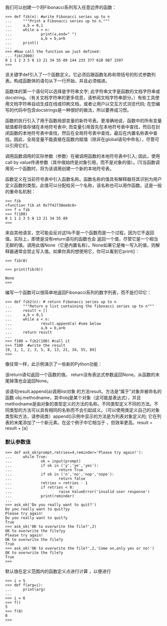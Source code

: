 我们可以创建一个将Fibonacci系列写入任意边界的函数：

```
>>> def fib(n): #write Fibonacci series up to n
...     """Print a Fibonacci series up to n."""
...     a,b = 0,1
...     while a < n:
...             print(a,end=" ")
...             a,b = b,a+b
...     print()
...
>>> #Nuw call the function we just defined:
... fib(2000)
0 1 1 2 3 5 8 13 21 34 55 89 144 233 377 610 987 1597
>>>
```

该关键字def引入了一个函数定义。它必须后跟函数名称和带括号的形式参数列表。构成函数体的语句从下一行开始，并且必须缩进。

函数体的第一个语句可以选择是字符串文字; 此字符串文字是函数的文档字符串或docstring。（有关文档字符串的更多信息，请参阅文档字符串部分。）有些工具使用文档字符串自动生成在线或印刷文档，或者让用户以交互方式浏览代码; 在您编写的代码中包含docstrings是一种很好的做法，所以要养成习惯。

函数的执行引入了用于函数局部变量的新符号表。更准确地说，函数中的所有变量赋值都将值存储在本地符号表中; 而变量引用首先在本地符号表中查找，然后在封闭函数的本地符号表中查找，然后在全局符号表中查找，最后在内置名称表中查找。因此，全局变量不能直接在函数内赋值（除非在global语句中命名），尽管可以引用它们。

调用函数调用的实际参数（参数）在被调用函数的本地符号表中引入; 因此，使用call by value传递参数（其中值始终是对象引用，而不是对象的值）。\[1\]当函数调用另一个函数时，将为该调用创建一个新的本地符号表。

函数定义在当前符号表中引入函数名称。函数名称的值具有解释器将其识别为用户定义函数的类型。此值可以分配给另一个名称，该名称也可以用作函数。这是一般的重命名机制：

```
>>> fib
<function fib at 0x7f42738ee8c8>
>>> f = fib
>>> f(100)
0 1 1 2 3 5 8 13 21 34 55 89
>>>
```

来自其他语言，您可能会反对这fib不是一个函数而是一个过程，因为它不返回值。实际上，即使是没有return语句的函数也会 返回一个值，尽管它是一个相当无聊的值。调用此值None（它是内置名称）。None如果它是唯一写入的值，则解释器通常会禁止写入值。如果你真的想使用它，你可以看到它print\(\)：

```
>>> fib(0)

>>> print(fib(0))

None
>>>
```

编写一个函数可以很简单地返回Fibonacci系列的数字列表，而不是打印它：

```
>>> def fib2(n): # return Fibonacci series up to n
...     """Return a list containing the fibonacci series up to n"""
...     result = []
...     a,b = 0,1
...     while a < n:
...             result.append(a) #see below
...             a,b = b,a+b
...     return result
...
>>> f100 = fib2(100) #call it
>>> f100  #write the result
[0, 1, 1, 2, 3, 5, 8, 13, 21, 34, 55, 89]
>>>
```

像往常一样，此示例演示了一些新的Python功能：

该return语句返回一个函数的值。 return没有表达式参数返回None。从函数的末尾掉落也会返回None。

该语句result.append\(a\)调用list对象 的方法result。方法是“属于”对象并被命名的函数 obj.methodname，其中obj是某个对象（这可能是表达式），并且methodname是由对象的类型定义的方法的名称。不同类型定义不同的方法。不同类型的方法可以具有相同的名称而不会引起歧义。（可以使用类定义自己的对象类型和方法，请参阅类）append\(\)示例中显示的方法是为列表对象定义的; 它在列表的末尾添加了一个新元素。在这个例子中它相当于 ，但效率更高。result = result + \[a\]

### 默认参数值

```
>>> def ask_ok(prompt,retries=4,reminder='Please try again!'):
...     while True:
...             ok = input(prompt)
...             if ok in ('y','ye','yes'):
...                     return True
...             if ok in ('n','no','nop','nope'):
...                     return false
...             retries = retries - 1
...             if retries < 0:
...                     raise ValueError('invalid user response')
...             print(reminder)
...
>>> ask_ok('Do you really want to quit?')
Do you really want to quit?yy
Please try again!
Do you really want to quit?y
True
>>> ask_ok('OK to overwrite the file?',2)
OK to overwrite the file?yy
Please try again!
OK to overwrite the file?y
True
>>> ask_ok('OK to overwrite the file?',2,'Come on,only yes or no!')
OK to overwrite the file?y
True
>>>
```

默认值在定义范围内的函数定义点进行计算 ，以便进行

```
>>> i = 5
>>> def f(arg=i):
...     print(arg)
...
>>> i = 6
>>> f()
5
>>> f(8)
8
>>>

```



